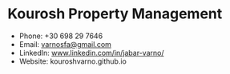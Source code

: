 # Kourosh Property Management
- Phone: +30 698 29 7646   
- Email: varnosfa@gmail.com
- LinkedIn: www.linkedin.com/in/jabar-varno/
- Website: kouroshvarno.github.io
